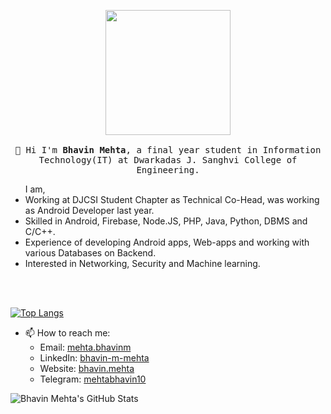<p align="center">
  <img src="https://github.com/mehtabhavin10/mehtabhavin10/blob/master/pic.png" width="200px">
  <br>
  <samp>
    <br>
    👋 Hi I'm <strong>Bhavin Mehta</strong>, a final year student in Information Technology(IT) at Dwarkadas J. Sanghvi College of Engineering. <br>
    <ul>I am, 
    <li>Working at DJCSI Student Chapter as Technical Co-Head, was working as Android Developer last year.</li>
	<li>Skilled in Android, Firebase, Node.JS, PHP, Java, Python, DBMS and C/C++.</li> 
	<li>Experience of developing Android apps, Web-apps and working with various Databases on Backend.</li>
	<li>Interested in Networking, Security and Machine learning.</li>
    </ul>
    <br><br>
  </samp>
</p>

  
[![Top Langs](https://github-readme-stats.vercel.app/api/top-langs/?username=mehtabhavin10&layout=compact)](https://github.com/anuraghazra/github-readme-stats)

  
* 📫 How to reach me:
  - Email: [mehta.bhavinm](mailto:mehta.bhavinm@gmail.com)
  - LinkedIn: [bhavin-m-mehta](https://www.linkedin.com/in/bhavin-m-mehta/)
  - Website: [bhavin.mehta](https://mehtabhavin10.github.io/)
  - Telegram: [mehtabhavin10](https://t.me/mehtabhavin10)
  

![Bhavin Mehta's GitHub Stats](https://github-readme-stats.vercel.app/api?username=mehtabhavin10&show_icons=True&title_color=ffffff&icon_color=bb2acf&text_color=daf7dc&bg_color=151515)
